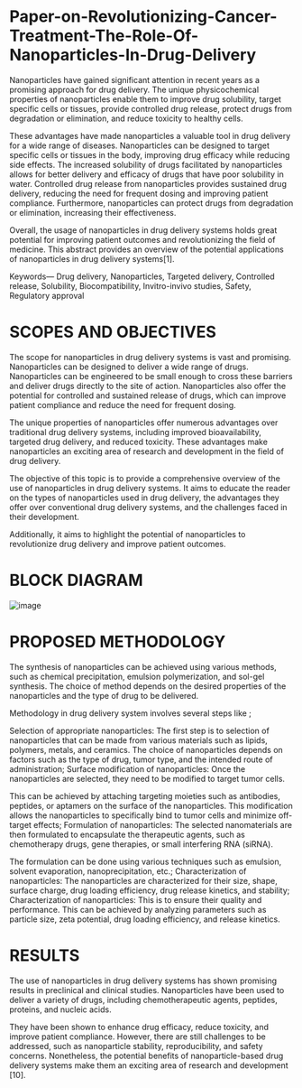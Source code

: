 # Paper-on-Revolutionizing-Cancer-Treatment-The-Role-Of-Nanoparticles-In-Drug-Delivery
Nanoparticles have gained significant attention in recent years as a promising approach for drug delivery. The unique physicochemical properties of nanoparticles enable them to improve drug solubility, target specific cells or tissues, provide controlled drug release, protect drugs from degradation or elimination, and reduce toxicity to healthy cells. 

These advantages have made nanoparticles a valuable tool in drug delivery for a wide range of diseases. Nanoparticles can be designed to target specific cells or tissues in the body, improving drug efficacy while reducing side effects. The increased solubility of drugs facilitated by nanoparticles allows for better delivery and efficacy of drugs that have poor solubility in water. Controlled drug release from nanoparticles provides sustained drug delivery, reducing the need for frequent dosing and improving patient compliance. Furthermore, nanoparticles can protect drugs from degradation or elimination, increasing their effectiveness. 

Overall, the usage of nanoparticles in drug delivery systems holds great potential for improving patient outcomes and revolutionizing the field of medicine. This abstract provides an overview of the potential applications of nanoparticles in drug delivery systems[1].

Keywords— Drug delivery, Nanoparticles, Targeted delivery, Controlled release, Solubility, Biocompatibility, Invitro-invivo studies, Safety, Regulatory approval


# SCOPES AND OBJECTIVES

The scope for nanoparticles in drug delivery systems is vast and promising. Nanoparticles can be designed to deliver a wide range of drugs. Nanoparticles can be engineered to be small enough to cross these barriers and deliver drugs directly to the site of action. Nanoparticles also offer the potential for controlled and sustained release of drugs, which can improve patient compliance and reduce the need for frequent dosing. 

The unique properties of nanoparticles offer numerous advantages over traditional drug delivery systems, including improved bioavailability, targeted drug delivery, and reduced toxicity. These advantages make nanoparticles an exciting area of research and development in the field of drug delivery.

The objective of this topic is to provide a comprehensive overview of the use of nanoparticles in drug delivery systems. It aims to educate the reader on the types of nanoparticles used in drug delivery, the advantages they offer over conventional drug delivery systems, and the challenges faced in their development. 

Additionally, it aims to highlight the potential of nanoparticles to revolutionize drug delivery and improve patient outcomes.

# BLOCK DIAGRAM
![image](https://github.com/user-attachments/assets/e6296cce-9b2d-45a7-8093-b2a1af17fdab)

# PROPOSED METHODOLOGY 
   The synthesis of nanoparticles can be achieved using various methods, such as chemical precipitation, emulsion polymerization, and sol-gel synthesis. The choice of method depends on the desired properties of the nanoparticles and the type of drug to be delivered. 
   
Methodology in drug delivery system involves several steps like ; 
   
Selection of appropriate nanoparticles: The first step is to selection of nanoparticles that can be made from various materials such as lipids, polymers, metals, and ceramics. The choice of nanoparticles depends on factors such as the type of drug, tumor type, and the intended route of administration; Surface modification of nanoparticles: Once the nanoparticles are selected, they need to be modified to target tumor cells.

This can be achieved by attaching targeting moieties such as antibodies, peptides, or aptamers on the surface of the nanoparticles. This modification allows the nanoparticles to specifically bind to tumor cells and minimize off-target effects; Formulation of nanoparticles: The selected nanomaterials are then formulated to encapsulate the therapeutic agents, such as chemotherapy drugs, gene therapies, or small interfering RNA (siRNA). 


The formulation can be done using various techniques such as emulsion, solvent evaporation, nanoprecipitation, etc.; Characterization of nanoparticles: The nanoparticles are characterized for their size, shape, surface charge, drug loading efficiency, drug release kinetics, and stability; Characterization of nanoparticles: This is to ensure their quality and performance. This can be achieved by analyzing parameters such as particle size, zeta potential, drug loading efficiency, and release kinetics.

# RESULTS

The use of nanoparticles in drug delivery systems has shown promising results in preclinical and clinical studies. Nanoparticles have been used to deliver a variety of drugs, including chemotherapeutic agents, peptides, proteins, and nucleic acids. 

They have been shown to enhance drug efficacy, reduce toxicity, and improve patient compliance. However, there are still challenges to be addressed, such as nanoparticle stability, reproducibility, and safety concerns. Nonetheless, the potential benefits of nanoparticle-based drug delivery systems make them an exciting area of research and development [10].


